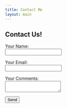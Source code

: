 ```yaml
---
title: Contact Me
layout: main
---
```


## Contact Us!

<form id="contactForm">
<p>
<label for="yourname">Your Name:</label><br/>
<input id="yourname" v-model="name">
</p>
<p>
<label for="youremail">Your Email:</label><br/>
<input id="youremail" type="email" v-model="email">
</p>
<p>
<label for="yourcomments">Your Comments:</label><br/>
<textarea id="yourcomments" v-model="comments"></textarea>
</p>
<p>
<button @click.prevent="send">Send</button>
</form>

<script src="https://cdn.jsdelivr.net/npm/vue"></script>
<script>
const app = new Vue({
	el:'#contactForm',
	data: {
		name:'',
		email:'',
		comments:''
	},
	methods:{
		async send() {
			console.log('send');
			let data = new FormData();
			data.append('name', this.name);
			data.append('email', this.email);
			data.append('comments', this.comments);
			let resp = await fetch('https://formspree.io/mknpnkdg', {
				method:'POST', 
				body:data,
				headers: {
    				'Accept': 'application/json'
			  	}
			});
			let respData = await resp.json();
			if(respData.ok) {
				alert("Your awesome form was submitted!");
				this.comments = '';
			}
		}
	}
});
</script>